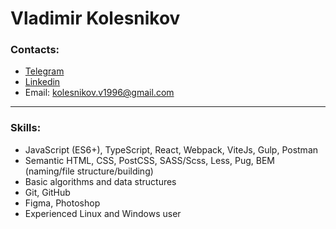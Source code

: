 # Vladimir Kolesnikov

### Contacts:
* [Telegram](https://t.me/ithrforu)
* [Linkedin](https://www.linkedin.com/in/ithrforu/)
* Email: kolesnikov.v1996@gmail.com

---

### Skills:
* JavaScript (ES6+), TypeScript, React, Webpack, ViteJs, Gulp, Postman
* Semantic HTML, CSS, PostCSS, SASS/Scss, Less, Pug, BEM (naming/file structure/building)
* Basic algorithms and data structures
* Git, GitHub
* Figma, Photoshop
* Experienced Linux and Windows user
